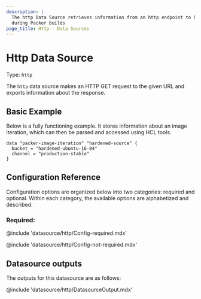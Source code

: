 ```yaml
---
description: |
  The http Data Source retrieves information from an http endpoint to be used
  during Packer builds
page_title: Http - Data Sources
---
```


<BadgesHeader>
  <PluginBadge type="official" />
  <PluginBadge type="hcp_packer_ready" />
</BadgesHeader>

# Http Data Source

Type: `http`

The `http` data source makes an HTTP GET request to the given URL and exports information about the response.


## Basic Example

Below is a fully functioning example. It stores information about an image
iteration, which can then be parsed and accessed using HCL tools.

```hcl
data "packer-image-iteration" "hardened-source" {
  bucket = "hardened-ubuntu-16-04"
  channel = "production-stable"
}
```

## Configuration Reference

Configuration options are organized below into two categories: required and
optional. Within each category, the available options are alphabetized and
described.

### Required:

@include 'datasource/http/Config-required.mdx'

@include 'datasource/http/Config-not-required.mdx'

## Datasource outputs

The outputs for this datasource are as follows:

@include 'datasource/http/DatasourceOutput.mdx'
